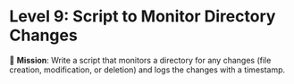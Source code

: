 # Level 9: Script to Monitor Directory Changes

🎯 **Mission**: Write a script that monitors a directory for any changes (file creation, modification, or deletion) and logs the changes with a timestamp.
